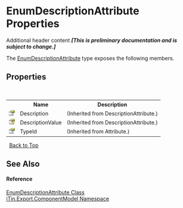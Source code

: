 # EnumDescriptionAttribute Properties
Additional header content _**\[This is preliminary documentation and is subject to change.\]**_

The <a href="e5685a52-25ff-772e-5e81-91305714a177">EnumDescriptionAttribute</a> type exposes the following members.


## Properties
&nbsp;<table><tr><th></th><th>Name</th><th>Description</th></tr><tr><td>![Public property](media/pubproperty.gif "Public property")</td><td>Description</td><td> (Inherited from DescriptionAttribute.)</td></tr><tr><td>![Protected property](media/protproperty.gif "Protected property")</td><td>DescriptionValue</td><td> (Inherited from DescriptionAttribute.)</td></tr><tr><td>![Public property](media/pubproperty.gif "Public property")</td><td>TypeId</td><td> (Inherited from Attribute.)</td></tr></table>&nbsp;
<a href="#enumdescriptionattribute-properties">Back to Top</a>

## See Also


#### Reference
<a href="e5685a52-25ff-772e-5e81-91305714a177">EnumDescriptionAttribute Class</a><br /><a href="55171ca4-890c-0ab2-e812-efe82bc0b686">iTin.Export.ComponentModel Namespace</a><br />